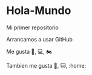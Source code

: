 # Hola-Mundo

Mi primer repositorio

Arrancamos a usar GitHub

Me gusta :car:, :computer:, :motorcycle:

Tambien me gusta :dog:, :cat:, :home:
